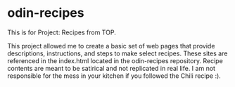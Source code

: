 # odin-recipes

This is for Project: Recipes from TOP.  

This project allowed me to create a basic set of web pages that provide descriptions, instructions, and steps to make select recipes.  These sites are referenced in the index.html located in the odin-recipes repository. Recipe contents are meant to be satirical and not replicated in real life.  I am not responsible for the mess in your kitchen if you followed the Chili recipe :).

